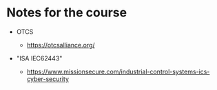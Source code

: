 # Notes for the course

* OTCS
  * https://otcsalliance.org/

* "ISA IEC62443" 
  * https://www.missionsecure.com/industrial-control-systems-ics-cyber-security